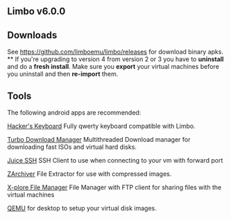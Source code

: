 ## Limbo v6.0.0
  
## Downloads  	
See https://github.com/limboemu/limbo/releases for download binary apks.	
** If you're upgrading to version 4 from version 2 or 3 you have to **uninstall** and do a **fresh install**. Make sure you **export** your virtual machines before you uninstall and then **re-import** them.
  
  
## Tools	
The following android apps are recommended:  	

[Hacker's Keyboard](https://play.google.com/store/apps/details?id=org.pocketworkstation.pckeyboard)
Fully qwerty keyboard compatible with Limbo.

[Turbo Download Manager](https://play.google.com/store/apps/details?id=com.okythoos.android.tdmpro)
Multithreaded Download manager for downloading fast ISOs and virtual hard disks.  

[Juice SSH](https://play.google.com/store/apps/details?id=com.sonelli.juicessh)
SSH Client to use when connecting to your vm with forward port 

[ZArchiver](https://play.google.com/store/apps/details?id=ru.zdevs.zarchiver)
File Extractor for use with compressed images.  

[X-plore File Manager](https://play.google.com/store/apps/details?id=com.lonelycatgames.Xplore)
File Manager with FTP client for sharing files with the virtual machines  

[QEMU](https://www.qemu.org)
for desktop to setup your virtual disk images.	
  
